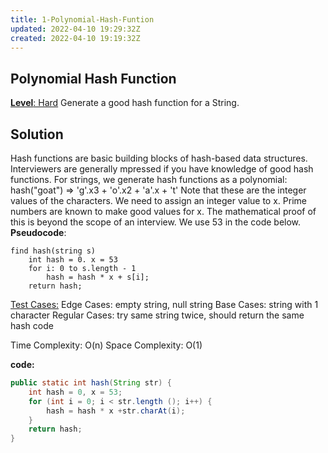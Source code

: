 ```yaml
---
title: 1-Polynomial-Hash-Funtion
updated: 2022-04-10 19:29:32Z
created: 2022-04-10 19:19:32Z
---
```


## **Polynomial Hash Function**

<ins>**Level**: Hard</ins>
Generate a good hash function for a String.

## Solution
Hash functions are basic building blocks of hash-based data structures. Interviewers are generally mpressed if you have knowledge of good hash functions.
For strings, we generate hash functions as a polynomial:
hash("goat") => 'g'.x​3​ + 'o'.x​2​ + 'a'.x + 't'
Note that these are the integer values of the characters.
We need to assign an integer value to ​x​. Prime numbers are known to make good values for ​x​.
The mathematical proof of this is beyond the scope of an interview. We use 53 in the code below.
**Pseudocode**:
```
find hash(string s)
    int hash = 0. x = 53
    for i: 0 to s.length - 1
        hash = hash * x + s[i];
    return hash;
```
<ins>Test Cases:</ins>
Edge Cases: empty string, null string
Base Cases: string with 1 character
Regular Cases: try same string twice, should return the same hash code

Time Complexity: O(n)
Space Complexity: O(1)

**code:**
```java
public static int hash(String str) {
    int hash = 0, x = 53;
    for (int i = 0; i < str.length (); i++) {
        hash = hash * x +str.charAt(i);
    }
    return hash;
}
```
